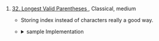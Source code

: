 
1. [32. Longest Valid Parentheses ](https://leetcode.com/problems/longest-valid-parentheses/), Classical, medium
    - Storing index instead of characters really a good way.

    - <details>
      <summary> sample Implementation</summary>

        ```cpp
         int longestValidParentheses(string s) {
             int ans = 0;
             vector<int> st; 
             st.push_back(-1);
             for (int i = 0; i < s.size(); i++) {
                 if (st.back() == -1) {
                     st.push_back(i); continue;
                 }
                 if (s[st.back()] == '(' and s[i] == ')') {
                     st.pop_back();
                     ans = max(ans,i - st.back());
                     continue;
                 }
                 st.push_back(i);
            }
            return ans;
         }


        ```
      </details>
